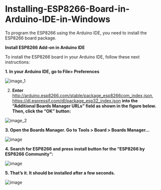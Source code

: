# Installing-ESP8266-Board-in-Arduino-IDE-in-Windows
To program the ESP8266 using the Arduino IDE, you need to install the ESP8266 board package.

**Install ESP8266 Add-on in Arduino IDE**

To install the ESP8266 board in your Arduino IDE, follow these next instructions:

**1. In your Arduino IDE, go to File> Preferences**

![image_1](https://github.com/user-attachments/assets/d3e42ecc-7485-42e4-ab7b-546661b61ac8)

2. **Enter**  
http://arduino.esp8266.com/stable/package_esp8266com_index.json,
https://dl.espressif.com/dl/package_esp32_index.json
**into the “Additional Boards Manager URLs” field as shown in the figure below. Then, click the “OK” button:**

![image_2](https://github.com/user-attachments/assets/b6126a45-78fa-4092-87dc-094b970d5b66)

**3. Open the Boards Manager. Go to Tools > Board > Boards Manager…**

![image](https://github.com/user-attachments/assets/5b3cf2e0-27b5-4530-a724-b9810c8d0e9f)


**4. Search for ESP8266 and press install button for the “ESP8266 by ESP8266 Community“:**

![image](https://github.com/user-attachments/assets/e11d40ee-233f-4caf-9fe8-10d0a01e65db)


**5. That’s it. It should be installed after a few seconds.**

![image](https://github.com/user-attachments/assets/d1cd411e-477b-4375-a9cf-a1cbe1c96622)




